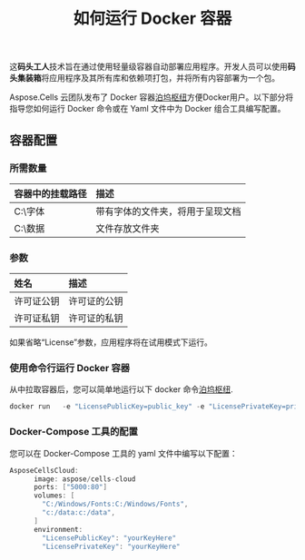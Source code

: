 ﻿---
title: 如何运行 Docker 容器
second_title: Aspose.Cells Cloud Documen
type: docs
url: /zh/getting-started/how-to-run-docker-container/
aliases: [/how-to-run-docker-container/]
description: 如何运行 Docker Aspose.Cells 云容器。 Aspose.Cells Cloud 支持Excel 创建、转换、合并、拆分、保护、内部对象操作等
weight: 100
---
这**码头工人**技术旨在通过使用轻量级容器自动部署应用程序。开发人员可以使用**码头集装箱**将应用程序及其所有库和依赖项打包，并将所有内容部署为一个包。

 Aspose.Cells 云团队发布了 Docker 容器[泊坞枢纽](https://hub.docker.com/r/aspose/cells-cloud)方便Docker用户。以下部分将指导您如何运行 Docker 命令或在 Yaml 文件中为 Docker 组合工具编写配置。

## 容器配置

### 所需数量

|容器中的挂载路径|描述|
|:- |:- |
|C:\字体|带有字体的文件夹，将用于呈现文档|
|C:\数据|文件存放文件夹|

### 参数

|姓名|描述|
|:- |:- |
|许可证公钥|许可证的公钥|
|许可证私钥|许可证的私钥|


如果省略“License”参数，应用程序将在试用模式下运行。


### 使用命令行运行 Docker 容器

从中拉取容器后，您可以简单地运行以下 docker 命令[泊坞枢纽](https://href.li/?https://hub.docker.com/r/aspose/cells-cloud).

```JAVA
docker run   -e "LicensePublicKey=public_key" -e "LicensePrivateKey=private_key" -v c:/data:c:/data  -v C:/Windows/Fonts:C:/Windows/Fonts -p 80:5000   aspose/cells-cloud
```

### Docker-Compose 工具的配置

您可以在 Docker-Compose 工具的 yaml 文件中编写以下配置：

```JAVA
AsposeCellsCloud:
      image: aspose/cells-cloud
      ports: ["5000:80"]
      volumes: [
        "C:/Windows/Fonts:C:/Windows/Fonts",
        "c:/data:c:/data",
      ]
      environment:
        "LicensePublicKey": "yourKeyHere"
        "LicensePrivateKey": "yourKeyHere"
```
